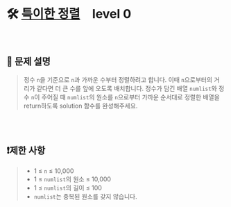 <br>

# 🛠️ [특이한 정렬](https://school.programmers.co.kr/learn/courses/30/lessons/120880?language=python3)　level 0

<br>

## 📖 문제 설명
> 정수 `n`을 기준으로 `n`과 가까운 수부터 정렬하려고 합니다. 이때 `n`으로부터의 거리가 같다면 더 큰 수를 앞에 오도록 배치합니다. 정수가 담긴 배열 `numlist`와 정수 `n`이 주어질 때 `numlist`의 원소를 `n`으로부터 가까운 순서대로 정렬한 배열을 return하도록 solution 함수를 완성해주세요.

<br><br>

## ❗제한 사항
> - 1 ≤ `n` ≤ 10,000
> - 1 ≤ `numlist`의 원소 ≤ 10,000
> - 1 ≤ `numlist`의 길이 ≤ 100
> - `numlist`는 중복된 원소를 갖지 않습니다.

<br><br>

<!-- <details>

  <summary> 
  
  ## 🎈 참고
  </summary>
  <br>

## 📄 로직
> 

<br>

</details>

<br><br> -->
